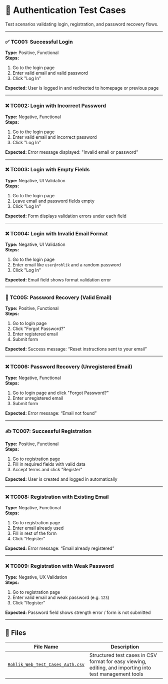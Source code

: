 # 🔐 Authentication Test Cases

Test scenarios validating login, registration, and password recovery flows.

---

### ✅ TC001: Successful Login  
**Type:** Positive, Functional  
**Steps:**  
1. Go to the login page  
2. Enter valid email and valid password  
3. Click "Log In"  

**Expected:** User is logged in and redirected to homepage or previous page  

---

### ❌ TC002: Login with Incorrect Password  
**Type:** Negative, Functional  
**Steps:**  
1. Go to the login page  
2. Enter valid email and incorrect password  
3. Click "Log In"  

**Expected:** Error message displayed: "Invalid email or password"

---

### ❌ TC003: Login with Empty Fields  
**Type:** Negative, UI Validation  
**Steps:**  
1. Go to the login page  
2. Leave email and password fields empty  
3. Click "Log In"  

**Expected:** Form displays validation errors under each field  

---

### ❌ TC004: Login with Invalid Email Format  
**Type:** Negative, UI Validation  
**Steps:**  
1. Go to the login page  
2. Enter email like `user@rohlik` and a random password  
3. Click "Log In"  

**Expected:** Email field shows format validation error  

---

### 🔁 TC005: Password Recovery (Valid Email)  
**Type:** Positive, Functional  
**Steps:**  
1. Go to login page  
2. Click "Forgot Password?"  
3. Enter registered email  
4. Submit form  

**Expected:** Success message: “Reset instructions sent to your email”

---

### ❌ TC006: Password Recovery (Unregistered Email)  
**Type:** Negative, Functional  
**Steps:**  
1. Go to login page and click "Forgot Password?"  
2. Enter unregistered email  
3. Submit form  

**Expected:** Error message: “Email not found”

---

### ✍️ TC007: Successful Registration  
**Type:** Positive, Functional  
**Steps:**  
1. Go to registration page  
2. Fill in required fields with valid data  
3. Accept terms and click "Register"  

**Expected:** User is created and logged in automatically  

---

### ❌ TC008: Registration with Existing Email  
**Type:** Negative, Functional  
**Steps:**  
1. Go to registration page  
2. Enter email already used  
3. Fill in rest of the form  
4. Click "Register"  

**Expected:** Error message: “Email already registered”

---

### ❌ TC009: Registration with Weak Password  
**Type:** Negative, UX Validation  
**Steps:**  
1. Go to registration page  
2. Enter valid email and weak password (e.g. `123`)  
3. Click "Register"  

**Expected:** Password field shows strength error / form is not submitted  

---

## 📂 Files

| File Name                                       | Description                                |
|------------------------------------------------|--------------------------------------------|
| [`Rohlik_Web_Test_Cases_Auth.csv`](./Rohlik_Web_Test_Cases_Auth.csv) | Structured test cases in CSV format for easy viewing, editing, and importing into test management tools |
